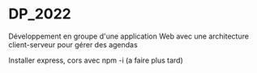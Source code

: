 # DP_2022
Développement en groupe d'une application Web avec une architecture client-serveur pour gérer des agendas

Installer express, cors avec npm -i (a faire plus tard)
